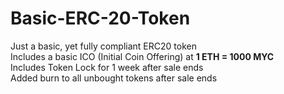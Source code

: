 # Basic-ERC-20-Token
Just a basic, yet fully compliant ERC20 token<br>
Includes a basic ICO (Initial Coin Offering) at <strong>1 ETH = 1000 MYC</strong><br>
Includes Token Lock for 1 week after sale ends<br>
Added burn to all unbought tokens after sale ends<br>
